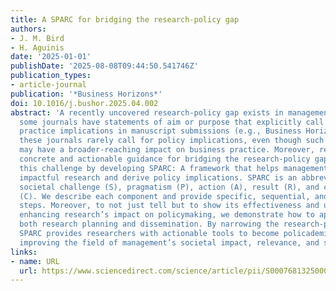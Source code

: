 ```yaml
---
title: A SPARC for bridging the research-policy gap
authors:
- J. M. Bird
- H. Aguinis
date: '2025-01-01'
publishDate: '2025-08-08T09:44:50.541746Z'
publication_types:
- article-journal
publication: '*Business Horizons*'
doi: 10.1016/j.bushor.2025.04.002
abstract: 'A recently uncovered research-policy gap exists in management. Encouragingly,
  some journals have statements of aim or purpose that explicitly call for business
  practice implications in manuscript submissions (e.g., Business Horizons). However,
  these journals rarely call for policy implications, even though such implications
  may have a broader-reaching impact on business practice. Moreover, researchers lack
  concrete and actionable guidance for bridging the research-policy gap. We address
  this challenge by developing SPARC: A framework that helps management scholars design
  impactful research and derive policy implications. SPARC is an abbreviation for
  societal challenge (S), pragmatism (P), action (A), result (R), and connections
  (C). We describe each component and provide specific, sequential, and actionable
  steps. Moreover, to not just tell but to show its effectiveness and usefulness in
  enhancing research’s impact on policymaking, we demonstrate how to apply SPARC for
  both research planning and dissemination. By narrowing the research-policy gap,
  SPARC provides researchers with actionable tools to become policademics, thereby
  improving the field of management’s societal impact, relevance, and stature.'
links:
- name: URL
  url: https://www.sciencedirect.com/science/article/pii/S0007681325000734
---
```

